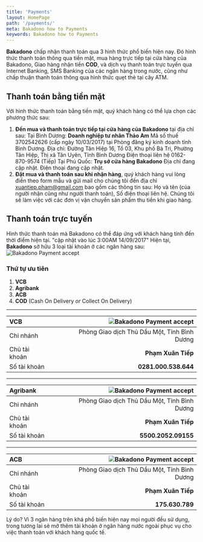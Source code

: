 ```yaml
---
title: 'Payments'
layout: HomePage
path: '/payments/'
meta: Bakadono how to Payments
keywords: Bakadono how to Payments
---
```


**Bakadono** chấp nhận thanh toán qua 3 hình thức phổ biến hiện nay. Đó hình thức thanh toán thông qua tiền mặt, mua hàng trực tiếp tại cửa hàng của Bakadono, Giao hàng nhận tiền **COD**, và dịch vụ thanh toán trực tuyến qua Internet Banking, SMS Banking của các ngân hàng trong nước, cũng như chấp thuận thanh toán thông qua hình thức quẹt thẻ tại cây ATM.

## Thanh toán bằng tiền mặt

Với hình thức thanh toán bằng tiền mặt, quý khách hàng có thể lựa chọn các phương thức sau:
1. **Đến mua và thanh toán trực tiếp tại cửa hàng của Bakadono** tại địa chỉ sau:
Tại Bình Dương:
**Doanh nghiệp tư nhân Thảo Am**
Mã số thuế 3702542626 (cấp ngày 10/03/2017) tại Phòng đăng ký kinh doanh tỉnh Bình Dương.
Địa chỉ: Đường Tân Hiệp 16, Tổ 03, Khu phố Bà Tri, Phường Tân Hiệp, Thị xã Tân Uyên, Tỉnh Bình Dương
Điện thoại liên hệ 0162-870-9574 (Tiếp)
Tại Phú Quốc:
**Trụ sở cửa hàng Bakadono**
Địa chỉ đang cập nhật.
Điện thoại đang cập nhật.
2. **Đặt mua và thanh toán sau khi nhận hàng**, quý khách hàng vui lòng điền theo form mẫu và gửi mail cho chúng tôi đến địa chỉ xuantiep.pham@gmail.com bao gồm các thông tin sau: Họ và tên (của người nhận cũng như người thanh toán), Số điện thoại liên hệ. Chúng tôi sẽ làm việc với các đơn vị vận chuyển sản phẩm thu tiền khi giao hàng.

## Thanh toán trực tuyến

Hình thức thanh toán mà Bakadono có thể đáp ứng với khách hàng tính đến thời điểm hiện tại. "cập nhật vào lúc 3:00AM 14/09/2017"
Hiện tại, **Bakadono** sở hữu 3 loại tài khoản ở các ngân hàng sau:
![Bakadono Payment accept](http://cdn.bakadono.com/assets/img/favicons/bakadono/payment/accept_payment.jpg "Bakadono Payment accept")

### Thứ tự ưu tiên

1. **VCB**
2. **Agribank**
3. **ACB**
4. **COD** (Cash On Delivery *or* Collect On Delivery)

---

| **VCB** |  |  ![Bakadono Payment accept](https://www.vcbf.com/images/logo-vietcombank.jpg "Bakadono Payment accept") |
|:-----------|------------:|------------:|
| Chi nhánh       |  |         Phòng Giao dịch Thủ Dầu Một, Tỉnh Bình Dương |
| Chủ tài khoản     |  |       **Phạm Xuân Tiếp** |
| Số tài khoản       |  |         **0281.000.538.644** |

---

| **Agribank** |  |  ![Bakadono Payment accept](http://cdn.bakadono.com/assets/img/favicons/bakadono/payment/agribank.jpg "Bakadono Payment accept") |
|:-----------|------------:|------------:|
| Chi nhánh       |  |         Phòng Giao dịch Thủ Dầu Một, Tỉnh Bình Dương |
| Chủ tài khoản     |  |       **Phạm Xuân Tiếp** |
| Số tài khoản       |  |         **5500.2052.09155** |

---

| **ACB** |  |  ![Bakadono Payment accept](http://cdn.bakadono.com/assets/img/favicons/bakadono/payment/acb.jpg "Bakadono Payment accept") |
|:-----------|------------:|------------:|
| Chi nhánh       |  |         Phòng Giao dịch Thủ Dầu Một, Tỉnh Bình Dương |
| Chủ tài khoản     |  |       **Phạm Xuân Tiếp** |
| Số tài khoản       |  |         **175.630.789** |

Lý do? Vì 3 ngân hàng trên khá phổ biến hiện nay mọi người đều sử dụng, trong tương lai sẽ mở thêm tài khoản ở ngân hàng nước ngoài phục vụ cho việc thanh toán với khách hàng quốc tế.

